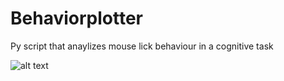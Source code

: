 # Behaviorplotter

Py script that anaylizes mouse lick behaviour in a cognitive task 


![alt text](https://github.com/NunezKant/Behaviorplotter/tree/main/Behaviorplotter/test/data.png)
